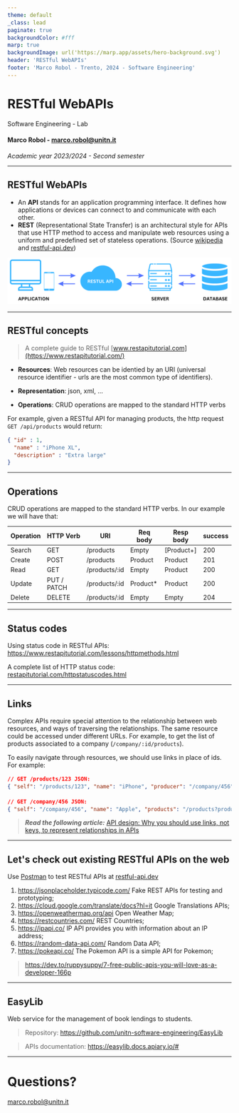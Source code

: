 ```yaml
---
theme: default
_class: lead
paginate: true
backgroundColor: #fff
marp: true
backgroundImage: url('https://marp.app/assets/hero-background.svg')
header: 'RESTful WebAPIs'
footer: 'Marco Robol - Trento, 2024 - Software Engineering'
---
```


# **RESTful WebAPIs**

Software Engineering - Lab

#### Marco Robol - marco.robol@unitn.it

*Academic year 2023/2024 - Second semester*

---

## RESTful WebAPIs

- An **API** stands for an application programming interface. It defines how applications or devices can connect to and communicate with each other.
- **REST** (Representational State Transfer) is an architectural style for APIs that use HTTP method to access and manipulate web resources using a uniform and predefined set of stateless operations. (Source [wikipedia](https://en.wikipedia.org/wiki/Representational_state_transfer) and [restful-api.dev](https://restful-api.dev/rest-fundamentals#rest-api))

![width:900](RESTarchitecture.png)

---

## RESTful concepts

> A complete guide to RESTful [www.restapitutorial.com](https://www.restapitutorial.com/)

- **Resources**: Web resources can be identied by an URI (universal resource identifier - urls are the most common type of identifiers).

- **Representation**: json, xml, ...

- **Operations**: CRUD operations are mapped to the standard HTTP verbs

For example, given a RESTful API for managing products, the http request `GET /api/products` would return:
```json
{ "id" : 1,
  "name" : "iPhone XL",
  "description" : "Extra large"
}
```

---

## Operations

CRUD operations are mapped to the standard HTTP verbs. In our example we will have that: 

| Operation | HTTP Verb    |   URI          |   Req body  | Resp body  | success |
|-----------|--------------|----------------|-------------|------------|---------|
| Search    |  GET         | /products      |  Empty      | [Product+] |   200   |
| Create    |  POST        | /products      |  Product    | Product    |   201   |
| Read      |  GET         | /products/:id  |  Empty      | Product    |   200   |
| Update    |  PUT / PATCH | /products/:id  |  Product*   | Product    |   200   |
| Delete    |  DELETE      | /products/:id  |  Empty      | Empty      |   204   |

---

## Status codes

Using status code in RESTful APIs: https://www.restapitutorial.com/lessons/httpmethods.html

A complete list of HTTP status code: [restapitutorial.com/httpstatuscodes.html](https://www.restapitutorial.com/httpstatuscodes.html)

---

## Links

Complex APIs require special attention to the relationship between web resources, and ways of traversing the relationships. The same resource could be accessed under different URLs. For example, to get the list of products associated to a company (`/company/:id/products`).

To easily navigate through resources, we should use links in place of ids. For example:

```json
// GET /products/123 JSON:
{ "self": "/products/123", "name": "iPhone", "producer": "/company/456" }

// GET /company/456 JSON:
{ "self": "/company/456", "name": "Apple", "products": "/products?producer=/company/456" }
```

> ***Read the following article:*** [API design: Why you should use links, not keys, to represent relationships in APIs
](https://cloud.google.com/blog/products/application-development/api-design-why-you-should-use-links-not-keys-to-represent-relationships-in-apis)

---

## Let's check out existing RESTful APIs on the web

Use [Postman](https://www.postman.com) to test RESTful APIs at [restful-api.dev](https://restful-api.dev)

1. https://jsonplaceholder.typicode.com/ Fake REST APIs for testing and prototyping;
2. https://cloud.google.com/translate/docs?hl=it Google Translations APIs;
3. https://openweathermap.org/api Open Weather Map;
4. https://restcountries.com/ REST Countries;
5. https://ipapi.co/ IP API provides you with information about an IP address;
6. https://random-data-api.com/ Random Data API;
7. https://pokeapi.co/ The Pokemon API is a simple API for Pokemon;

> https://dev.to/ruppysuppy/7-free-public-apis-you-will-love-as-a-developer-166p

---

## EasyLib

Web service for the management of book lendings to students.

> Repository: https://github.com/unitn-software-engineering/EasyLib

> APIs documentation: https://easylib.docs.apiary.io/#

---

# Questions?

marco.robol@unitn.it